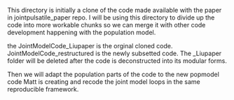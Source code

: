 This directory is initially a clone of the code made available with the paper in jointpulsatile_paper repo.  I will be using this directory to divide up the code into more workable chunks so we can merge it with other code development happening with the population model.

the JointModelCode_Liupaper is the orginal cloned code.  JointModelCode_restructured is the newly subsetted code.  The _Liupaper folder will be deleted after the code is deconstructed into its modular forms.

Then we will adapt the population parts of the code to the new popmodel code Matt is creating and recode the joint model loops in the same reproducible framework.
